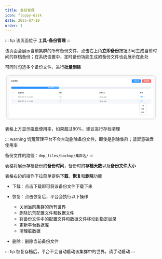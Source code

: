 ```yaml
---
title: 备份管理
icon: floppy-disk
date: 2025-07-10
order: 1
---
```


::: tip
该页面位于 **工具-备份管理**
:::

该页面会展示当前集群的所有备份文件，点击右上角**立即备份**按钮即可生成当前时间的存档备份；在系统设置中，定时备份功能生成的备份文件也会展示在此处

可同时勾选多个备份文件，进行**批量删除**

![备份管理](assets/backup-action.png)

表格上方显示磁盘使用率，如果超过80%，建议进行存档清理

::: warning
饥荒管理平台不会主动删除备份文件，即使是删除集群；请留意磁盘使用率

备份文件的路径：`dmp_files/backup/集群名/`
:::

表格将展示存档备份的**备份时间**，备份时的**存档天数**以及**备份文件大小**

表格右边的操作下拉菜单提供**下载**、**恢复**和**删除**功能

- 下载：点击下载即可将该备份文件下载下来

- 恢复：点击恢复后，平台会执行以下操作
  - 关闭当前集群的所有世界
  - 删除饥荒配置文件和数据文件
  - 将备份文件中的配置文件和数据文件移动到指定目录
  - 更新平台数据库
  - 清理脏数据

- 删除：删除当前备份文件

::: tip
恢复存档后，平台不会自动启动该集群中的世界，请手动启动
:::